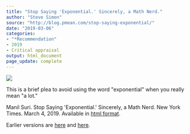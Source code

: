 ```yaml
---
title: "Stop Saying 'Exponential.' Sincerely, a Math Nerd."
author: "Steve Simon"
source: "http://blog.pmean.com/stop-saying-exponential/"
date: "2019-03-06"
categories:
- "*Recommendation"
- 2019
- Critical appraisal
output: html_document
page_update: complete
---
```


![](http://www.pmean.com/new-images/19/stop-saying-exponential01.png)

<div class="notes">

This is a brief plea to avoid using the word "exponential" when you really mean "a lot."

Manil Suri. Stop Saying 'Exponential.' Sincerely, a Math Nerd. New York Times. March 4, 2019. Available in [html format][sur1].

[sur1]: https://www.nytimes.com/2019/03/04/opinion/exponential-language-math.html

</div>


Earlier versions are [here][sim1] and [here][sim2].
 
[sim1]: http://blog.pmean.com/stop-saying-exponential/
[sim2]: http://new.pmean.com/stop-saying-exponential/
 
